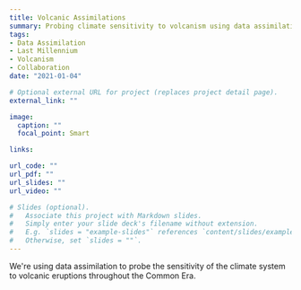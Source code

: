 ```yaml
---
title: Volcanic Assimilations
summary: Probing climate sensitivity to volcanism using data assimilation.
tags:
- Data Assimilation
- Last Millennium
- Volcanism
- Collaboration
date: "2021-01-04"

# Optional external URL for project (replaces project detail page).
external_link: ""

image:
  caption: ""
  focal_point: Smart

links:

url_code: ""
url_pdf: ""
url_slides: ""
url_video: ""

# Slides (optional).
#   Associate this project with Markdown slides.
#   Simply enter your slide deck's filename without extension.
#   E.g. `slides = "example-slides"` references `content/slides/example-slides.md`.
#   Otherwise, set `slides = ""`.
---
```


We're using data assimilation to probe the sensitivity of the climate system to volcanic eruptions throughout the Common Era.
